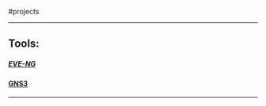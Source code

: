 #projects




----
## Tools:
##### [EVE-NG](https://www.eve-ng.net/)
#### [GNS3](https://www.gns3.com/)

----

